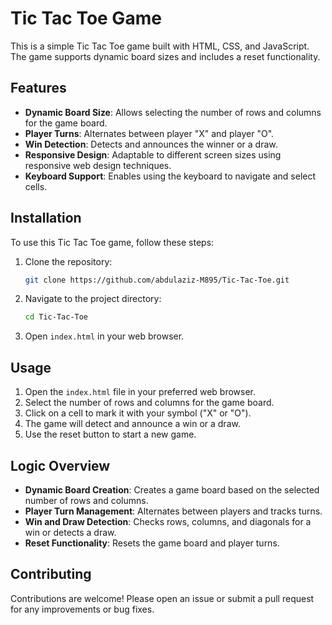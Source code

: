 # Tic Tac Toe Game

This is a simple Tic Tac Toe game built with HTML, CSS, and JavaScript. The game supports dynamic board sizes and includes a reset functionality.

## Features

- **Dynamic Board Size**: Allows selecting the number of rows and columns for the game board.
- **Player Turns**: Alternates between player "X" and player "O".
- **Win Detection**: Detects and announces the winner or a draw.
- **Responsive Design**: Adaptable to different screen sizes using responsive web design techniques.
- **Keyboard Support**: Enables using the keyboard to navigate and select cells.

## Installation

To use this Tic Tac Toe game, follow these steps:

1. Clone the repository:
    ```sh
    git clone https://github.com/abdulaziz-M895/Tic-Tac-Toe.git
    ```

2. Navigate to the project directory:
    ```sh
    cd Tic-Tac-Toe
    ```

3. Open `index.html` in your web browser.

## Usage

1. Open the `index.html` file in your preferred web browser.
2. Select the number of rows and columns for the game board.
3. Click on a cell to mark it with your symbol ("X" or "O").
4. The game will detect and announce a win or a draw.
5. Use the reset button to start a new game.

## Logic Overview

- **Dynamic Board Creation**: Creates a game board based on the selected number of rows and columns.
- **Player Turn Management**: Alternates between players and tracks turns.
- **Win and Draw Detection**: Checks rows, columns, and diagonals for a win or detects a draw.
- **Reset Functionality**: Resets the game board and player turns.

## Contributing

Contributions are welcome! Please open an issue or submit a pull request for any improvements or bug fixes.
